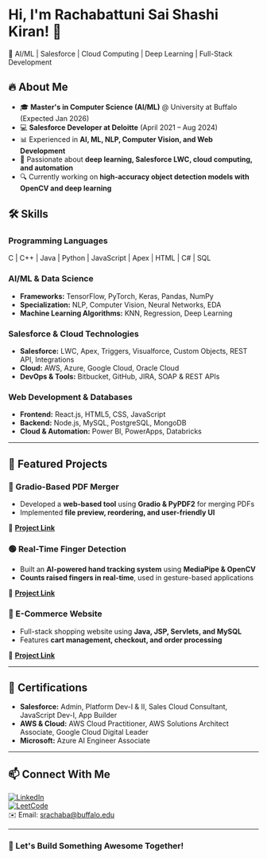 # Hi, I'm Rachabattuni Sai Shashi Kiran! 👋
🚀 AI/ML | Salesforce | Cloud Computing | Deep Learning | Full-Stack Development  

## 🔥 About Me
- 🎓 **Master's in Computer Science (AI/ML)** @ University at Buffalo (Expected Jan 2026)
- 💻 **Salesforce Developer at Deloitte** (April 2021 – Aug 2024)
- 📊 Experienced in **AI, ML, NLP, Computer Vision, and Web Development**
- 🌱 Passionate about **deep learning, Salesforce LWC, cloud computing, and automation**
- 🔍 Currently working on **high-accuracy object detection models with OpenCV and deep learning**

## 🛠️ Skills
### **Programming Languages**
C | C++ | Java | Python | JavaScript | Apex | HTML | C# | SQL  

### **AI/ML & Data Science**
- **Frameworks:** TensorFlow, PyTorch, Keras, Pandas, NumPy  
- **Specialization:** NLP, Computer Vision, Neural Networks, EDA  
- **Machine Learning Algorithms:** KNN, Regression, Deep Learning  

### **Salesforce & Cloud Technologies**
- **Salesforce:** LWC, Apex, Triggers, Visualforce, Custom Objects, REST API, Integrations  
- **Cloud:** AWS, Azure, Google Cloud, Oracle Cloud  
- **DevOps & Tools:** Bitbucket, GitHub, JIRA, SOAP & REST APIs  

### **Web Development & Databases**
- **Frontend:** React.js, HTML5, CSS, JavaScript  
- **Backend:** Node.js, MySQL, PostgreSQL, MongoDB  
- **Cloud & Automation:** Power BI, PowerApps, Databricks  

---

## 🚀 Featured Projects
### **🔵 Gradio-Based PDF Merger**
- Developed a **web-based tool** using **Gradio & PyPDF2** for merging PDFs  
- Implemented **file preview, reordering, and user-friendly UI**  

🔗 **[Project Link](https://github.com/shashikiran/pdf-merger)**  

### **🟢 Real-Time Finger Detection**
- Built an **AI-powered hand tracking system** using **MediaPipe & OpenCV**  
- **Counts raised fingers in real-time**, used in gesture-based applications  

🔗 **[Project Link](https://github.com/shashikiran/hand-tracking)**  

### **🛒 E-Commerce Website**
- Full-stack shopping website using **Java, JSP, Servlets, and MySQL**  
- Features **cart management, checkout, and order processing**  

🔗 **[Project Link](https://github.com/shashikiran/ecommerce)**  

---

## 📜 Certifications
- **Salesforce:** Admin, Platform Dev-I & II, Sales Cloud Consultant, JavaScript Dev-I, App Builder  
- **AWS & Cloud:** AWS Cloud Practitioner, AWS Solutions Architect Associate, Google Cloud Digital Leader  
- **Microsoft:** Azure AI Engineer Associate  

---

## 📫 Connect With Me
[![LinkedIn](https://img.shields.io/badge/LinkedIn-blue?style=for-the-badge&logo=linkedin)](https://www.linkedin.com/in/sai-shashi-kiran23)  
[![LeetCode](https://img.shields.io/badge/LeetCode-orange?style=for-the-badge&logo=leetcode)](https://leetcode.com/u/Shashi2323/)  
✉️ Email: srachaba@buffalo.edu  

---

### 🚀 Let's Build Something Awesome Together!
